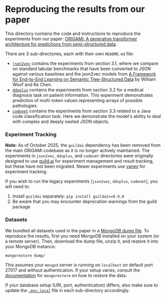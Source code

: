 # Reproducing the results from our paper

This directory contains the code and instructions to reproduce the experiments from our paper:
[ORIGAMI: A generative transformer architecture for predictions from semi-structured data](https://arxiv.org/abs/2412.17348).

There are 3 sub-directories, each with their own `README.md` file:

- [`json2vec`](./json2vec/README.md) contains the experiments from section 3.1, where we compare on standard tabular benchmarks that have been converted to JSON against various baselines and the json2vec models from [A Framework for End-to-End Learning on Semantic Tree-Structured Data](https://arxiv.org/abs/2002.05707) by William Woof and Ke Chen.
- [`ddxplus`](./ddxplus/README.md) contains the experiments from section 3.2 for a medical diagnosis task on patient information. This experiment demonstrates prediction of multi-token values representing arrays of possible pathologies.
- [`codenet`](./codenet/README.md) contains the experiments from section 3.3 related to a Java code classification task. Here we demonstrate the model's ability to deal with complex and deeply nested JSON objects.

### Experiment Tracking

**Note:** As of October 2025, the `guildai` dependency has been removed from the main ORiGAMi codebase as it is no longer actively maintained. The experiments in `json2vec`, `ddxplus`, and `codenet` directories were originally designed to use [guild.ai](https://guild.ai) for experiment management and result tracking, but these have not been migrated. Newer experiments use [yanex](https://github.com/rueckstiess/yanex) for experiment tracking.

If you wish to run the legacy experiments (`json2vec`, `ddxplus`, `codenet`), you will need to:
1. Install `guildai` separately: `pip install guildai>=0.9.0`
2. Be aware that you may encounter deprecation warnings from the guild package

### Datasets

We bundled all datasets used in the paper in a [MongoDB dump file](https://drive.google.com/uc?export=download&id=1V1Tm92tAuCu1TU_QjYPfcmtEe9NGbXLs). To reproduce the results, first
you need MongoDB installed on your system (or a remote server). Then, download the dump file, unzip it, and restore it into your MongoDB instance:

```
mongorestore dump/
```

This assumes your `mongod` server is running on `localhost` on default port 27017 and without authentication. If your setup varies, consult the [documentation](https://www.mongodb.com/docs/database-tools/mongorestore/) for `mongorestore` on how to restore the data.

If your database setup (URI, port, authentication) differs, also make sure to update the [`.env.local`](.env.local) file in each sub-directory accordingly.
